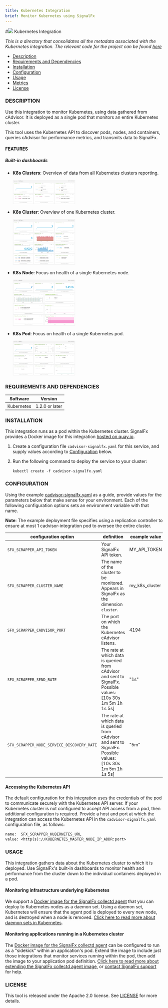 ```yaml
---
title: Kubernetes Integration
brief: Monitor Kubernetes using SignalFx
---
```


#![](https://github.com/signalfx/Integrations/blob/master/cadvisor/img/integrations_kubernetes.png) Kubernetes Integration   

_This is a directory that consolidates all the metadata associated with the Kubernetes integration. The relevant code for the project can be found [here](https://github.com/signalfx/cadvisor-integration)_

- [Description](#description)
- [Requirements and Dependencies](#requirements-and-dependencies)
- [Installation](#installation)
- [Configuration](#configuration)
- [Usage](#usage)
- [Metrics](#metrics)
- [License](#license)

### DESCRIPTION

Use this integration to monitor Kubernetes, using data gathered from cAdvisor. It is deployed as a single pod that monitors an entire Kubernetes cluster. 

This tool uses the Kubernetes API to discover pods, nodes, and containers, queries cAdvisor for performance metrics, and transmits data to SignalFx. 

#### FEATURES

##### Built-in dashboards

- **K8s Clusters**: Overview of data from all Kubernetes clusters reporting.

	[<img src='./img/dashboard_k8s_clusters.png' width=200px>](./img/dashboard_k8s_clusters.png)

- **K8s Cluster**: Overview of one Kubernetes cluster.

	[<img src='./img/dashboard_k8s_cluster.png' width=200px>](./img/dashboard_k8s_cluster.png)
	
- **K8s Node**: Focus on health of a single Kubernetes node. 

	[<img src='./img/dashboard_k8s_node.png' width=200px>](./img/dashboard_k8s_node.png)

- **K8s Pod**: Focus on health of a single Kubernetes pod.

	[<img src='./img/dashboard_k8s_pod.png' width=200px>](./img/dashboard_k8s_pod.png)  

### REQUIREMENTS AND DEPENDENCIES

| Software          | Version        |
|-------------------|----------------|
| Kubernetes        | 1.2.0 or later   |

### INSTALLATION

This integration runs as a pod within the Kubernetes cluster. SignalFx provides a Docker image for this integration [hosted on quay.io](quay.io/signalfx/cadvisor-integration:latest). 

1. Create a configuration file `cadvisor-signalfx.yaml` for this service, and supply values according to [Configuration](#configuration) below.

2. Run the following command to deploy the service to your cluster:

	```
	kubectl create -f cadvisor-signalfx.yaml
	```

### CONFIGURATION

Using the example [cadvisor-signalfx.yaml](./cadvisor-signalfx.yaml) as a guide, provide values for the parameters below that make sense for your environment. Each of the following configuration options sets an environment variable with that name. 

**Note**: The example deployment file specifies using a replication controller to ensure at most 1 cadvisor-integration pod to oversee the entire cluster. 

| configuration option | definition | example value |
| ---------------------|------------|---------------|
| `SFX_SCRAPPER_API_TOKEN` | Your SignalFx API token. | MY_API_TOKEN |
| `SFX_SCRAPPER_CLUSTER_NAME` | The name of the cluster to be monitored. Appears in SignalFx as the dimension `cluster`. | my_k8s_cluster |
| `SFX_SCRAPPER_CADVISOR_PORT` | The port on which the Kubernetes cAdvisor listens.	| 4194 |
| `SFX_SCRAPPER_SEND_RATE` | The rate at which data is queried from cAdvisor and sent to SignalFx. Possible values: [10s 30s 1m 5m 1h 1s 5s] | "1s" |
| `SFX_SCRAPPER_NODE_SERVICE_DISCOVERY_RATE` | The rate at which data is queried from cAdvisor and sent to SignalFx. Possible values: [10s 30s 1m 5m 1h 1s 5s] | "5m" |

#### Accessing the Kubernetes API

The default configuration for this integration uses the credentials of the pod to communicate securely with the Kubernetes API server. If your Kubernetes cluster is not configured to accept API access from a pod, then additional configuration is required. Provide a host and port at which the integration can access the Kubernetes API in the `cadvisor-signalfx.yaml` configuration file, as follows:

```
name:  SFX_SCRAPPER_KUBERNETES_URL
value: <http(s)://KUBERNETES_MASTER_NODE_IP_ADDR:port>
```

### USAGE

This integration gathers data about the Kubernetes cluster to which it is deployed. Use SignalFx's built-in dashboards to monitor health and performance from the cluster down to the individual containers deployed in a pod. 

#### Monitoring infrastructure underlying Kubernetes
 
We support a [Docker image for the SignalFx collectd agent](https://github.com/signalfx/docker-collectd) that you can deploy to Kubernetes nodes as a daemon set. Using a daemon set, Kubernetes will ensure that the agent pod is deployed to every new node, and is destroyed when a node is removed. [Click here to read more about daemon sets in Kubernetes](http://kubernetes.io/docs/admin/daemons/). 

#### Monitoring applications running in a Kubernetes cluster

The [Docker image for the SignalFx collectd agent](https://github.com/signalfx/docker-collectd) can be configured to run as a "sidekick" within an application's pod. Extend the image to include just those integrations that monitor services running within the pod, then add the image to your application pod definition. [Click here to read more about extending the SignalFx collectd agent image](https://github.com/signalfx/docker-collectd/blob/master/docs/EXTENDING.md), or [contact SignalFx support](mailto:support@signalfx.com) for help. 

### LICENSE

This tool is released under the Apache 2.0 license. See [LICENSE](https://github.com/signalfx/cadvisor-integration/blob/master/LICENSE) for more details.
